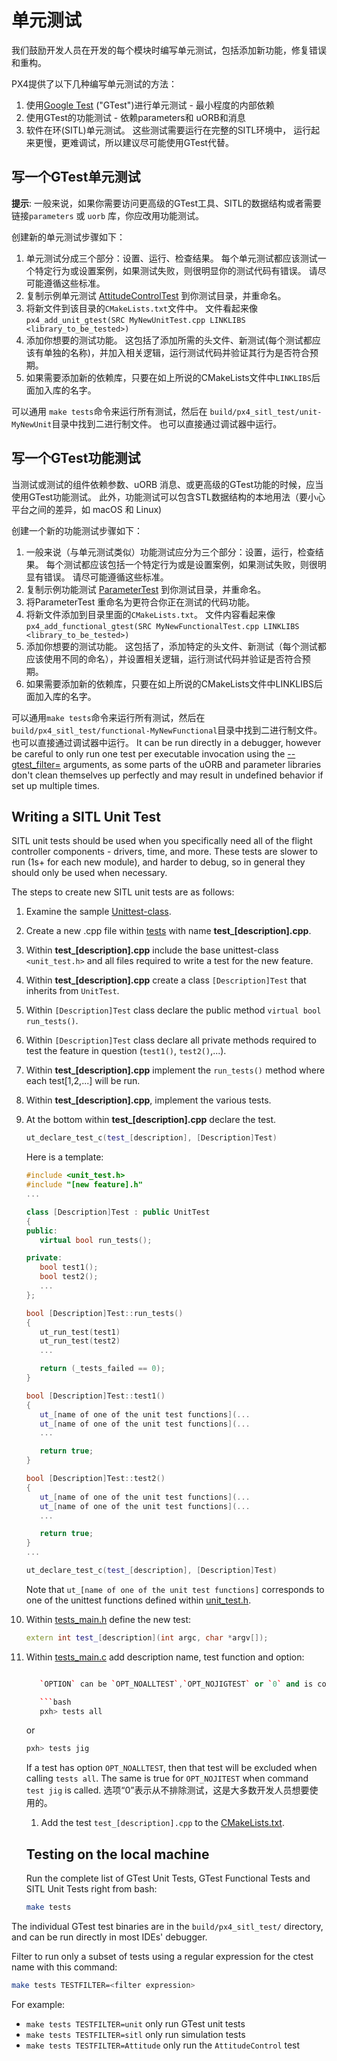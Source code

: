 # 单元测试

我们鼓励开发人员在开发的每个模块时编写单元测试，包括添加新功能，修复错误和重构。

PX4提供了以下几种编写单元测试的方法：

1. 使用[Google Test](https://github.com/google/googletest/blob/master/googletest/docs/primer.md) ("GTest")进行单元测试 - 最小程度的内部依赖
2. 使用GTest的功能测试 - 依赖parameters和 uORB和消息
3. 软件在环(SITL)单元测试。 这些测试需要运行在完整的SITL环境中， 运行起来更慢，更难调试，所以建议尽可能使用GTest代替。

## 写一个GTest单元测试

**提示**: 一般来说，如果你需要访问更高级的GTest工具、SITL的数据结构或者需要链接`parameters` 或 `uorb` 库，你应改用功能测试。

创建新的单元测试步骤如下：

1. 单元测试分成三个部分：设置、运行、检查结果。 每个单元测试都应该测试一个特定行为或设置案例，如果测试失败，则很明显你的测试代码有错误。 请尽可能遵循这些标准。
2. 复制示例单元测试 [AttitudeControlTest](https://github.com/PX4/Firmware/blob/master/src/modules/mc_att_control/AttitudeControl/AttitudeControlTest.cpp) 到你测试目录，并重命名。
3. 将新文件到该目录的`CMakeLists.txt`文件中。 文件看起来像`px4_add_unit_gtest(SRC MyNewUnitTest.cpp LINKLIBS <library_to_be_tested>)`
4. 添加你想要的测试功能。 这包括了添加所需的头文件、新测试(每个测试都应该有单独的名称)，并加入相关逻辑，运行测试代码并验证其行为是否符合预期。
5. 如果需要添加新的依赖库，只要在如上所说的CMakeLists文件中`LINKLIBS`后面加入库的名字。

可以通用 `make tests`命令来运行所有测试，然后在 `build/px4_sitl_test/unit-MyNewUnit`目录中找到二进行制文件。 也可以直接通过调试器中运行。

## 写一个GTest功能测试

当测试或测试的组件依赖参数、uORB 消息、或更高级的GTest功能的时候，应当使用GTest功能测试。 此外，功能测试可以包含STL数据结构的本地用法（要小心平台之间的差异，如 macOS 和 Linux)

创建一个新的功能测试步骤如下：

1. 一般来说（与单元测试类似）功能测试应分为三个部分：设置，运行，检查结果。 每个测试都应该包括一个特定行为或是设置案例，如果测试失败，则很明显有错误。 请尽可能遵循这些标准。
2. 复制示例功能测试 [ParameterTest](https://github.com/PX4/Firmware/blob/master/src/lib/parameters/ParameterTest.cpp) 到你测试目录，并重命名。
3. 将ParameterTest 重命名为更符合你正在测试的代码功能。
4. 将新文件添加到目录里面的`CMakeLists.txt`。 文件内容看起来像 `px4_add_functional_gtest(SRC MyNewFunctionalTest.cpp LINKLIBS <library_to_be_tested>)`
5. 添加你想要的测试功能。 这包括了，添加特定的头文件、新测试（每个测试都应该使用不同的命名），并设置相关逻辑，运行测试代码并验证是否符合预期。
6. 如果需要添加新的依赖库，只要在如上所说的CMakeLists文件中LINKLIBS后面加入库的名字。

可以通用`make tests`命令来运行所有测试，然后在 `build/px4_sitl_test/functional-MyNewFunctional`目录中找到二进行制文件。 也可以直接通过调试器中运行。 It can be run directly in a debugger, however be careful to only run one test per executable invocation using the [--gtest_filter=<regex>](https://github.com/google/googletest/blob/master/googletest/docs/advanced.md#running-a-subset-of-the-tests) arguments, as some parts of the uORB and parameter libraries don't clean themselves up perfectly and may result in undefined behavior if set up multiple times.

## Writing a SITL Unit Test

SITL unit tests should be used when you specifically need all of the flight controller components - drivers, time, and more. These tests are slower to run (1s+ for each new module), and harder to debug, so in general they should only be used when necessary.

The steps to create new SITL unit tests are as follows:

1. Examine the sample [Unittest-class](https://github.com/PX4/Firmware/blob/master/src/include/unit_test.h).
2. Create a new .cpp file within [tests](https://github.com/PX4/Firmware/tree/master/src/systemcmds/tests) with name **test_[description].cpp**.
3. Within **test_[description].cpp** include the base unittest-class `<unit_test.h>` and all files required to write a test for the new feature.
4. Within **test_[description].cpp** create a class `[Description]Test` that inherits from `UnitTest`.
5. Within `[Description]Test` class declare the public method `virtual bool run_tests()`.
6. Within `[Description]Test` class declare all private methods required to test the feature in question (`test1()`, `test2()`,...).
7. Within **test_[description].cpp** implement the `run_tests()` method where each test[1,2,...] will be run.
8. Within **test_[description].cpp**, implement the various tests.
9. At the bottom within **test_[description].cpp** declare the test.
    
    ```cpp
    ut_declare_test_c(test_[description], [Description]Test)
    ```
    
    Here is a template:
    
    ```cpp
    #include <unit_test.h>
    #include "[new feature].h"
    ...
    
    class [Description]Test : public UnitTest
    {
    public:
       virtual bool run_tests();
    
    private:
       bool test1();
       bool test2();
       ...
    };
    
    bool [Description]Test::run_tests()
    {
       ut_run_test(test1)
       ut_run_test(test2)
       ...
    
       return (_tests_failed == 0);
    }
    
    bool [Description]Test::test1()
    {
       ut_[name of one of the unit test functions](...
       ut_[name of one of the unit test functions](...
       ...
    
       return true;
    }
    
    bool [Description]Test::test2()
    {
       ut_[name of one of the unit test functions](...
       ut_[name of one of the unit test functions](...
       ...
    
       return true;
    }
    ...
    
    ut_declare_test_c(test_[description], [Description]Test)
    ```
    
    Note that `ut_[name of one of the unit test functions]` corresponds to one of the unittest functions defined within [unit_test.h](https://github.com/PX4/Firmware/blob/master/src/include/unit_test.h).

10. Within [tests_main.h](https://github.com/PX4/Firmware/blob/master/src/systemcmds/tests/tests_main.h) define the new test:
    
    ```cpp
    extern int test_[description](int argc, char *argv[]);
    ```

11. Within [tests_main.c](https://github.com/PX4/Firmware/blob/master/src/systemcmds/tests/tests_main.c) add description name, test function and option:
    
    ```cpp ... } tests[] = { {... {"[description]", test_[description], OPTION}, ... }

       `OPTION` can be `OPT_NOALLTEST`,`OPT_NOJIGTEST` or `0` and is considered if within px4 shell one of the two commands are called:
    
       ```bash
       pxh> tests all
       ```
       or
    
       ```bash
       pxh> tests jig
       ```
       If a test has option `OPT_NOALLTEST`, then that test will be excluded when calling `tests all`. The same is true for `OPT_NOJITEST` when command `test jig` is called. 选项“0”表示从不排除测试，这是大多数开发人员想要使用的。
    
    1. Add the test `test_[description].cpp` to the [CMakeLists.txt](https://github.com/PX4/Firmware/blob/master/src/systemcmds/tests/CMakeLists.txt).
    
    
    ## Testing on the local machine
    
    Run the complete list of GTest Unit Tests, GTest Functional Tests and SITL Unit Tests right from bash:
    
    ```bash
    make tests
    

The individual GTest test binaries are in the `build/px4_sitl_test/` directory, and can be run directly in most IDEs' debugger.

Filter to run only a subset of tests using a regular expression for the ctest name with this command:

```bash
make tests TESTFILTER=<filter expression>
```

For example:

- `make tests TESTFILTER=unit` only run GTest unit tests
- `make tests TESTFILTER=sitl` only run simulation tests
- `make tests TESTFILTER=Attitude` only run the `AttitudeControl` test